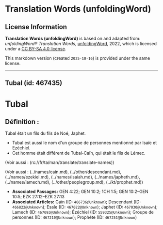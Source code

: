 # Translation Words (unfoldingWord)

## License Information

**Translation Words (unfoldingWord)** is based on and adapted from: _unfoldingWord® Translation Words_, [unfoldingWord](https://unfoldingword.org/utw), 2022, which is licensed under a [CC BY-SA 4.0 license](https://creativecommons.org/licenses/by-sa/4.0/legalcode.en).

This markdown version (created `2025-10-16`) is provided under the same license.



--------------------------------

## Tubal (id: 467435)

Tubal
=====

Définition :
------------

Tubal était un fils du fils de Noé, Japhet.

* Tubal est aussi le nom d'un groupe de personnes mentionné par Isaïe et Ezéchiel.
* Cet homme était différent de Tubal\-Caïn, qui était le fils de Lémec.

(Voir aussi : (rc://fr/ta/man/translate/translate\-names))

(Voir aussi : (../names/cain.md), (../other/descendant.md), (../names/ezekiel.md), (../names/isaiah.md), (../names/japheth.md), (../names/lamech.md), (../other/peoplegroup.md), (../kt/prophet.md))

* **Associated Passages:** GEN 4:22; GEN 10:2; 1CH 1:5; GEN 10:2–GEN 10:5; EZK 27:12–EZK 27:13
* **Associated Articles:** Caïn (ID: `466736@Unknown`); Descendant (ID: `466822@Unknown`); Esaîe (ID: `467022@Unknown`); Japhet (ID: `467030@Unknown`); Lamech (ID: `467093@Unknown`); Ézéchiel (ID: `559325@Unknown`); Groupe de personnes (ID: `467210@Unknown`); Prophète (ID: `467251@Unknown`)

